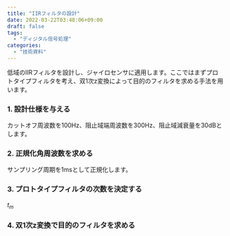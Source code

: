 ```yaml
---
title: "IIRフィルタの設計"
date: 2022-03-22T03:48:06+09:00
draft: false
tags:
  - "ディジタル信号処理"
categories:
  - "技術資料"
---
```


<script src="https://cdnjs.cloudflare.com/ajax/libs/mathjax/2.7.4/MathJax.js?config=TeX-AMS-MML_HTMLorMML"></script>
<script type="text/x-mathjax-config">
    MathJax.Hub.Config({tex2jax: {inlineMath: [['$','$'], ['\\(','\\)']]}});
</script>

低域のIIRフィルタを設計し、ジャイロセンサに適用します。ここではまずプロトタイプフィルタを考え、双1次z変換によって目的のフィルタを求める手法を用います。
### 1. 設計仕様を与える
カットオフ周波数を100Hz、阻止域端周波数を300Hz、阻止域減衰量を30dBとします。
### 2. 正規化角周波数を求める
サンプリング周期を1msとして正規化します。
### 3. プロトタイプフィルタの次数を決定する

$t_m$
### 4. 双1次z変換で目的のフィルタを求める
